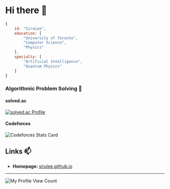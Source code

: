 # Hi there 👋

<!--
**SiruLee/SiruLee** is a ✨ _special_ ✨ repository because its `README.md` (this file) appears on your GitHub profile.

Here are some ideas to get you started:

- 🔭 I’m currently working on ...
- 🌱 I’m currently learning ...
- 👯 I’m looking to collaborate on ...
- 🤔 I’m looking for help with ...
- 💬 Ask me about ...
- 📫 How to reach me: ...
- 😄 Pronouns: ...
- ⚡ Fun fact: ...
-->

```js
{
    id: "SiruLee",
    education: [
        "University of Toronto",
        "Computer Science",
        "Physics"
    ],
    specialty: [
        "Artificial Intelligence",
        "Quantum Physics"
    ]
}
```

### Algorithmic Problem Solving 🤔
#### solved.ac
[![solved.ac Profile](http://mazassumnida.wtf/api/generate_badge?boj=sirulee5208)](https://solved.ac/profile/sirulee5208)
#### Codeforces
![Codeforces Stats Card](https://codeforces-stats-api.herokuapp.com/stats?username=jhlee520801&theme=1)


## Links 📫
* <b>Homepage: </b> [sirulee.github.io](https://sirulee.github.io)

---
![My Profile View Count](https://komarev.com/ghpvc/?username=nnnlog&style=flat-square&color=grey) 

